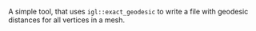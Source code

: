 A simple tool, that uses `igl::exact_geodesic` to write a file with geodesic distances for all vertices in a mesh.
